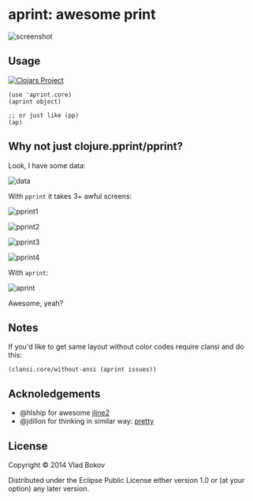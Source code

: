 # aprint: awesome print

![screenshot](https://raw.github.com/razum2um/repl-color/master/doc/screenshot.png)

## Usage

[![Clojars Project](http://clojars.org/aprint/latest-version.svg)](http://clojars.org/aprint)

    (use 'aprint.core)
    (aprint object)

    ;; or just like (pp)
    (ap)

## Why not just clojure.pprint/pprint?

Look, I have some data:

![data](https://raw.github.com/razum2um/repl-color/master/doc/raw.png)

With `pprint` it takes 3+ awful screens:

![pprint1](https://raw.github.com/razum2um/repl-color/master/doc/pprint1.png)

![pprint2](https://raw.github.com/razum2um/repl-color/master/doc/pprint2.png)

![pprint3](https://raw.github.com/razum2um/repl-color/master/doc/pprint3.png)

![pprint4](https://raw.github.com/razum2um/repl-color/master/doc/pprint4.png)

With `aprint`:

![aprint](https://raw.github.com/razum2um/repl-color/master/doc/aprint.png)

Awesome, yeah?

## Notes

If you'd like to get same layout without color codes require clansi and do this:

    (clansi.core/without-ansi (aprint issues))

## Acknoledgements

- @hlship for awesome [jline2](https://github.com/jline/jline2)
- @jdillon for thinking in similar way: [pretty](https://github.com/AvisoNovate/pretty)

## License

Copyright © 2014 Vlad Bokov

Distributed under the Eclipse Public License either version 1.0 or (at
your option) any later version.
